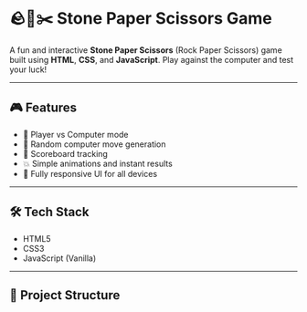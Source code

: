 # 🪨📄✂️ Stone Paper Scissors Game

A fun and interactive **Stone Paper Scissors** (Rock Paper Scissors) game built using **HTML**, **CSS**, and **JavaScript**. Play against the computer and test your luck!

---

## 🎮 Features

- 👤 Player vs Computer mode
- 🧠 Random computer move generation
- 🔢 Scoreboard tracking
- 💥 Simple animations and instant results
- 📱 Fully responsive UI for all devices

---

## 🛠 Tech Stack

- HTML5
- CSS3
- JavaScript (Vanilla)

---

## 📂 Project Structure

